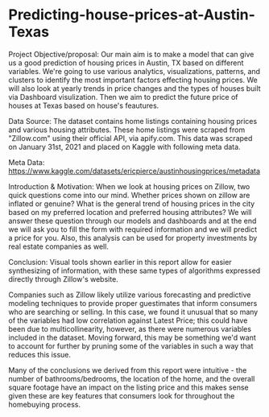 # Predicting-house-prices-at-Austin-Texas
Project Objective/proposal: Our main aim is to make a model that can give us a good prediction of housing prices in Austin, TX based on different variables.
We're going to use various analytics, visualizations, patterns, and clusters to identify the most important factors effecting housing prices.
We will also look at yearly trends in price changes and the types of houses built via Dashboard visulization.
Then we aim to predict the future price of houses at Texas based on house's feautures.

Data Source: The dataset contains home listings containing housing prices and various housing attributes.
These home listings were scraped from "Zillow.com" using their official API, via apify.com. 
This data was scraped on January 31st, 2021 and placed on Kaggle with following meta data.

Meta Data: https://www.kaggle.com/datasets/ericpierce/austinhousingprices/metadata

Introduction & Motivation: When we look at housing prices on Zillow, two quick questions come into our mind. 
Whether prices shown on zillow are inflated or genuine? What is the general trend of housing prices in the city based on my preferred location 
and preferred housing attributes? We will answer these question through our models and dashboards and at the end we will ask you to fill the form 
with required information and we will predict a price for you. Also, this analysis can be used for property investments by real estate companies as well.

Conclusion:
Visual tools shown earlier in this report allow for easier synthesizing of information, with these same types of algorithms expressed directly through Zillow's website.

Companies such as Zillow likely utilize various forecasting and predictive modeling techniques to provide proper guestimates that inform consumers who are 
searching or selling. In this case, we found it unusual that so many of the variables had low correlation against Latest Price; this could have been due 
to multicollinearity, however, as there were numerous variables included in the dataset. Moving forward, this may be something we'd want to account for 
further by pruning some of the variables in such a way that reduces this issue.

Many of the conclusions we derived from this report were intuitive - the number of bathrooms/bedrooms, the location of the home, 
and the overall square footage have an impact on the listing price and this makes sense given these are key features that consumers 
look for throughout the homebuying process.
